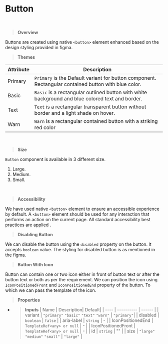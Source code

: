 # Button 
 <br />

> **Overview**

 Buttons are created using native `<button>` element enhanced based on the design styling provided in figma. 
 <br />
 
> **Themes**
 
 | Attribute | Description|
 | --------- | ---------- |
 | Primary   | `Primary` is the Default variant for button component. Rectangular contained button with blue color. |
 | Basic     | `Basic` is a rectangular outlined button with white background and blue colored text and border. |
 | Text      | `Text` is a rectangular transparent button without border and a light shade on hover. |
 | Warn      | `Warn` is a rectangular contained button with a striking red color |
 <br />
 
 > **Size**
 
 `Button` component is available in 3 different size.
 
 1. Large.
 2. Medium.
 3. Small.
 <br />
 
 > **Accessibility**
 
 We have used native `<button>` element to ensure an accessible experience by default. A `<button>` element should be used for any interaction that performs an action on the current page. All standard accessibility best practices are applied .
 <br />
 
 > **Disabling Button**
 
 We can disable the button using the `disabled` property on the button. It accepts `boolean` value. The styling for disabled button is as mentioned in the figma.
 <br />
 
 > **Button With Icon**
 
 Button can contain one or two icon either in front of button text or after the button text or both as per the requirement. We can position the icon using `IconPositionedFront` and `IconPositionedEnd` property of the button. To which we can pass the template of the icon.
 <br />
 
 > **Properties**
   - > **Inputs**
     | Name | Description| Default|
     | ---- | ---------- | ------ |
     | variant | `"primary"` `"basic"` `"text"` `"warn"` | `"primary"`|
     | disabled | `boolean` | `false` |
     | aria-label | `string` |     -    |
     | IconPositionedEnd | `TemplateRef<any> or null` |  -  |
     | IconPositionedFront | `TemplateRef<any> or null` |  -  |
     | id | `string` | "" |
     | size | `"large"` `"medium"` `"small"` | `"large"` |
